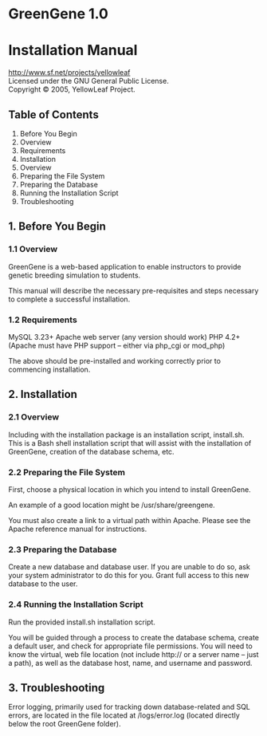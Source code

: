 # GreenGene 1.0

# Installation Manual

http://www.sf.net/projects/yellowleaf    
Licensed under the GNU General Public License.    
Copyright © 2005, YellowLeaf Project.

## Table of Contents
1. Before You Begin
  1. Overview
  1. Requirements
1. Installation
  1. Overview
  1. Preparing the File System
  1. Preparing the Database
  1. Running the Installation Script
1. Troubleshooting

## 1. Before You Begin

### 1.1 Overview

GreenGene is a web-based application to enable instructors to provide genetic breeding simulation to students.

This manual will describe the necessary pre-requisites and steps necessary to complete a successful installation.


### 1.2 Requirements

MySQL 3.23+
Apache web server (any version should work)
PHP 4.2+ (Apache must have PHP support – either via php_cgi or mod_php)

The above should be pre-installed and working correctly prior to commencing installation.


## 2. Installation

### 2.1 Overview

Including with the installation package is an installation script, install.sh. This is a Bash shell installation script that will assist with the installation of GreenGene, creation of the database schema, etc.

### 2.2 Preparing the File System

First, choose a physical location in which you intend to install GreenGene.

An example of a good location might be /usr/share/greengene.

You must also create a link to a virtual path within Apache. Please see the Apache reference manual for instructions.

### 2.3 Preparing the Database

Create a new database and database user. If you are unable to do so, ask your system administrator to do this for you. Grant full access to this new database to the user.

### 2.4 Running the Installation Script

Run the provided install.sh installation script.

You will be guided through a process to create the database schema, create a default user, and check for appropriate file permissions. You will need to know the virtual, web file location (not include http:// or a server name – just a path), as well as the database host, name, and username and password.

## 3. Troubleshooting

Error logging, primarily used for tracking down database-related and SQL errors, are located in the file located at /logs/error.log (located directly below the root GreenGene folder).
